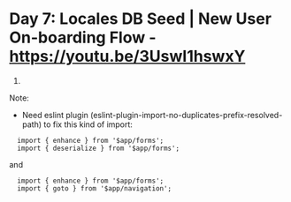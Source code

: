 # Day 7: Locales DB Seed | New User On-boarding Flow - https://youtu.be/3UswI1hswxY

1.

Note:

- Need eslint plugin (eslint-plugin-import-no-duplicates-prefix-resolved-path) to fix this kind of import:

```
  import { enhance } from '$app/forms';
  import { deserialize } from '$app/forms';
```

and

```
  import { enhance } from '$app/forms';
  import { goto } from '$app/navigation';
```
